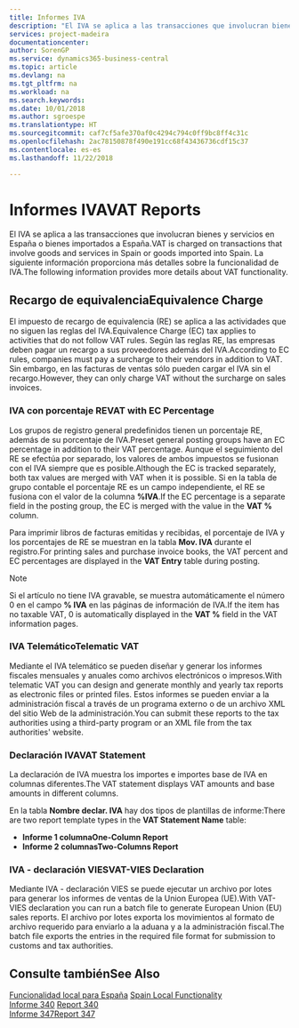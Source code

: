 ```yaml
---
title: Informes IVA
description: "El IVA se aplica a las transacciones que involucran bienes y servicios en España o bienes importados a España. La siguiente información proporciona más detalles sobre la funcionalidad de IVA."
services: project-madeira
documentationcenter: 
author: SorenGP
ms.service: dynamics365-business-central
ms.topic: article
ms.devlang: na
ms.tgt_pltfrm: na
ms.workload: na
ms.search.keywords: 
ms.date: 10/01/2018
ms.author: sgroespe
ms.translationtype: HT
ms.sourcegitcommit: caf7cf5afe370af0c4294c794c0ff9bc8ff4c31c
ms.openlocfilehash: 2ac78150878f490e191cc68f43436736cdf15c37
ms.contentlocale: es-es
ms.lasthandoff: 11/22/2018

---
```

# <a name="vat-reports"></a><span data-ttu-id="431b0-104">Informes IVA</span><span class="sxs-lookup"><span data-stu-id="431b0-104">VAT Reports</span></span>
<span data-ttu-id="431b0-105">El IVA se aplica a las transacciones que involucran bienes y servicios en España o bienes importados a España.</span><span class="sxs-lookup"><span data-stu-id="431b0-105">VAT is charged on transactions that involve goods and services in Spain or goods imported into Spain.</span></span> <span data-ttu-id="431b0-106">La siguiente información proporciona más detalles sobre la funcionalidad de IVA.</span><span class="sxs-lookup"><span data-stu-id="431b0-106">The following information provides more details about VAT functionality.</span></span>  

## <a name="equivalence-charge"></a><span data-ttu-id="431b0-107">Recargo de equivalencia</span><span class="sxs-lookup"><span data-stu-id="431b0-107">Equivalence Charge</span></span>  
<span data-ttu-id="431b0-108">El impuesto de recargo de equivalencia (RE) se aplica a las actividades que no siguen las reglas del IVA.</span><span class="sxs-lookup"><span data-stu-id="431b0-108">Equivalence Charge (EC) tax applies to activities that do not follow VAT rules.</span></span> <span data-ttu-id="431b0-109">Según las reglas RE, las empresas deben pagar un recargo a sus proveedores además del IVA.</span><span class="sxs-lookup"><span data-stu-id="431b0-109">According to EC rules, companies must pay a surcharge to their vendors in addition to VAT.</span></span> <span data-ttu-id="431b0-110">Sin embargo, en las facturas de ventas sólo pueden cargar el IVA sin el recargo.</span><span class="sxs-lookup"><span data-stu-id="431b0-110">However, they can only charge VAT without the surcharge on sales invoices.</span></span>  

### <a name="vat-with-ec-percentage"></a><span data-ttu-id="431b0-111">IVA con porcentaje RE</span><span class="sxs-lookup"><span data-stu-id="431b0-111">VAT with EC Percentage</span></span>  
<span data-ttu-id="431b0-112">Los grupos de registro general predefinidos tienen un porcentaje RE, además de su porcentaje de IVA.</span><span class="sxs-lookup"><span data-stu-id="431b0-112">Preset general posting groups have an EC percentage in addition to their VAT percentage.</span></span> <span data-ttu-id="431b0-113">Aunque el seguimiento del RE se efectúa por separado, los valores de ambos impuestos se fusionan con el IVA siempre que es posible.</span><span class="sxs-lookup"><span data-stu-id="431b0-113">Although the EC is tracked separately, both tax values are merged with VAT when it is possible.</span></span> <span data-ttu-id="431b0-114">Si en la tabla de grupo contable el porcentaje RE es un campo independiente, el RE se fusiona con el valor de la columna **%IVA**.</span><span class="sxs-lookup"><span data-stu-id="431b0-114">If the EC percentage is a separate field in the posting group, the EC is merged with the value in the **VAT %** column.</span></span>  

<span data-ttu-id="431b0-115">Para imprimir libros de facturas emitidas y recibidas, el porcentaje de IVA y los porcentajes de RE se muestran en la tabla **Mov. IVA** durante el registro.</span><span class="sxs-lookup"><span data-stu-id="431b0-115">For printing sales and purchase invoice books, the VAT percent and EC percentages are displayed in the **VAT Entry** table during posting.</span></span>  

> [!NOTE]  
>  <span data-ttu-id="431b0-116">Si el artículo no tiene IVA gravable, se muestra automáticamente el número 0 en el campo **% IVA** en las páginas de información de IVA.</span><span class="sxs-lookup"><span data-stu-id="431b0-116">If the item has no taxable VAT, 0 is automatically displayed in the **VAT %** field in the VAT information pages.</span></span>  

### <a name="telematic-vat"></a><span data-ttu-id="431b0-117">IVA Telemático</span><span class="sxs-lookup"><span data-stu-id="431b0-117">Telematic VAT</span></span>  
<span data-ttu-id="431b0-118">Mediante el IVA telemático se pueden diseñar y generar los informes fiscales mensuales y anuales como archivos electrónicos o impresos.</span><span class="sxs-lookup"><span data-stu-id="431b0-118">With telematic VAT you can design and generate monthly and yearly tax reports as electronic files or printed files.</span></span> <span data-ttu-id="431b0-119">Estos informes se pueden enviar a la administración fiscal a través de un programa externo o de un archivo XML del sitio Web de la administración.</span><span class="sxs-lookup"><span data-stu-id="431b0-119">You can submit these reports to the tax authorities using a third-party program or an XML file from the tax authorities' website.</span></span>  

### <a name="vat-statement"></a><span data-ttu-id="431b0-120">Declaración IVA</span><span class="sxs-lookup"><span data-stu-id="431b0-120">VAT Statement</span></span>  
<span data-ttu-id="431b0-121">La declaración de IVA muestra los importes e importes base de IVA en columnas diferentes.</span><span class="sxs-lookup"><span data-stu-id="431b0-121">The VAT statement displays VAT amounts and base amounts in different columns.</span></span>  

<span data-ttu-id="431b0-122">En la tabla **Nombre declar. IVA** hay dos tipos de plantillas de informe:</span><span class="sxs-lookup"><span data-stu-id="431b0-122">There are two report template types in the **VAT Statement Name** table:</span></span>  

- <span data-ttu-id="431b0-123">**Informe 1 columna**</span><span class="sxs-lookup"><span data-stu-id="431b0-123">**One-Column Report**</span></span>  
- <span data-ttu-id="431b0-124">**Informe 2 columnas**</span><span class="sxs-lookup"><span data-stu-id="431b0-124">**Two-Columns Report**</span></span>  

### <a name="vat-vies-declaration"></a><span data-ttu-id="431b0-125">IVA - declaración VIES</span><span class="sxs-lookup"><span data-stu-id="431b0-125">VAT-VIES Declaration</span></span>  
<span data-ttu-id="431b0-126">Mediante IVA - declaración VIES se puede ejecutar un archivo por lotes para generar los informes de ventas de la Union Europea (UE).</span><span class="sxs-lookup"><span data-stu-id="431b0-126">With VAT-VIES declaration you can run a batch file to generate European Union (EU) sales reports.</span></span> <span data-ttu-id="431b0-127">El archivo por lotes exporta los movimientos al formato de archivo requerido para enviarlo a la aduana y a la administración fiscal.</span><span class="sxs-lookup"><span data-stu-id="431b0-127">The batch file exports the entries in the required file format for submission to customs and tax authorities.</span></span>  

## <a name="see-also"></a><span data-ttu-id="431b0-128">Consulte también</span><span class="sxs-lookup"><span data-stu-id="431b0-128">See Also</span></span>  
 <span data-ttu-id="431b0-129">[Funcionalidad local para España](spain-local-functionality.md) </span><span class="sxs-lookup"><span data-stu-id="431b0-129">[Spain Local Functionality](spain-local-functionality.md) </span></span>  
 <span data-ttu-id="431b0-130">[Informe 340](report-340.md) </span><span class="sxs-lookup"><span data-stu-id="431b0-130">[Report 340](report-340.md) </span></span>  
 [<span data-ttu-id="431b0-131">Informe 347</span><span class="sxs-lookup"><span data-stu-id="431b0-131">Report 347</span></span>](report-347.md)

